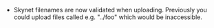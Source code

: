 - Skynet filenames are now validated when uploading. Previously you could upload files called e.g. "../foo" which would be inaccessible.
